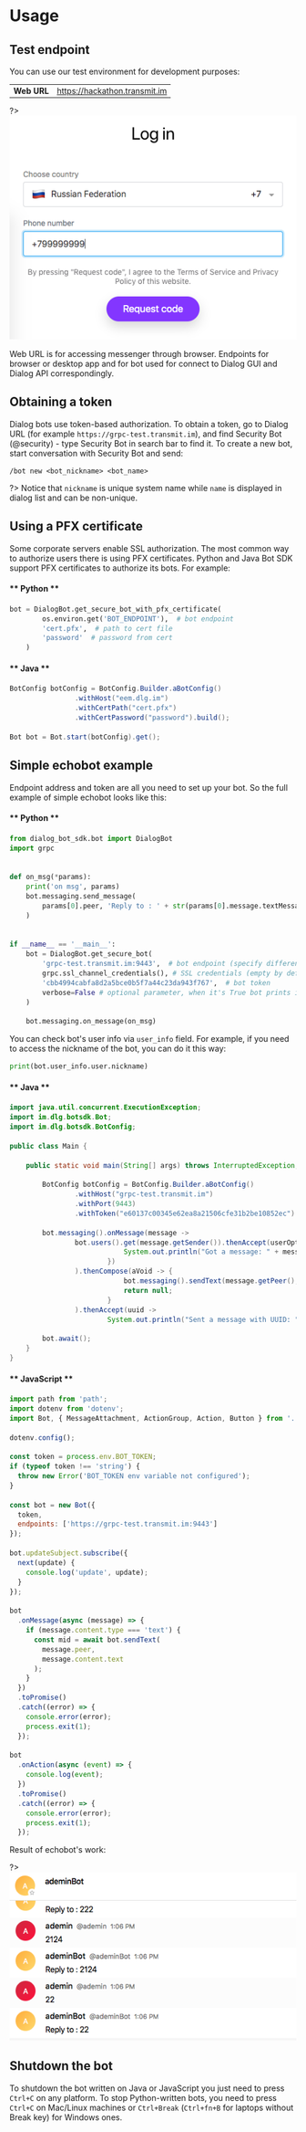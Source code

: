# Usage

## Test endpoint

You can use our test environment for development purposes:

|                                        |                                    |
| -------------------------------------- | -----------------------------------|
| **Web URL**                            | https://hackathon.transmit.im      |

?> ![](bots_login_screen.png)

Web URL is for accessing messenger through browser. Endpoints for browser or desktop app and
for bot used for connect to Dialog GUI and Dialog API correspondingly.

## Obtaining a token

Dialog bots use token-based authorization. To obtain a token, go to Dialog URL
(for example ``https://grpс-test.transmit.im``),
and find Security Bot (@security) - type Security Bot in search bar to find it.
To create a new bot, start conversation with Security Bot and send:
```
/bot new <bot_nickname> <bot_name>
```
?> Notice that `nickname` is unique system name while `name` is displayed in dialog
list and can be non-unique.

## Using a PFX certificate

Some corporate servers enable SSL authorization. The most common way to authorize users there is using PFX certificates.
Python and Java Bot SDK support PFX certificates to authorize its bots. For example:

<!-- tabs:start -->

#### ** Python **

```python
bot = DialogBot.get_secure_bot_with_pfx_certificate(
        os.environ.get('BOT_ENDPOINT'),  # bot endpoint
        'cert.pfx',  # path to cert file
        'password'  # password from cert
    )
```

#### ** Java **

```java
BotConfig botConfig = BotConfig.Builder.aBotConfig()
                .withHost("eem.dlg.im")
                .withCertPath("cert.pfx")
                .withCertPassword("password").build();

Bot bot = Bot.start(botConfig).get();
```

<!-- tabs:end -->

## Simple echobot example
Endpoint address and token are all you need to set up your bot. So the full example of simple echobot looks like this:

<!-- tabs:start -->

#### ** Python **

```python
from dialog_bot_sdk.bot import DialogBot
import grpc


def on_msg(*params):
    print('on msg', params)
    bot.messaging.send_message(
        params[0].peer, 'Reply to : ' + str(params[0].message.textMessage.text)
    )


if __name__ == '__main__':
    bot = DialogBot.get_secure_bot(
        'grpc-test.transmit.im:9443',  # bot endpoint (specify different endpoint if you want to connect to your on-premise environment)
        grpc.ssl_channel_credentials(), # SSL credentials (empty by default!)
        'cbb4994cabfa8d2a5bce0b5f7a44c23da943f767',  # bot token
        verbose=False # optional parameter, when it's True bot prints info about the called methods, False by default
    )

    bot.messaging.on_message(on_msg)

```

You can check bot's user info via `user_info` field. For example, if you need to access the nickname of the bot, you can do it this way:

```python
print(bot.user_info.user.nickname)
```

#### ** Java **

```java
import java.util.concurrent.ExecutionException;
import im.dlg.botsdk.Bot;
import im.dlg.botsdk.BotConfig;

public class Main {

    public static void main(String[] args) throws InterruptedException, ExecutionException {

        BotConfig botConfig = BotConfig.Builder.aBotConfig()
                .withHost("grpc-test.transmit.im")
                .withPort(9443)
                .withToken("e60137c00345e62ea8a21506cfe31b2be10852ec").build();

        bot.messaging().onMessage(message ->
                bot.users().get(message.getSender()).thenAccept(userOpt -> userOpt.ifPresent(user -> {
                            System.out.println("Got a message: " + message.getText() + " from user: " + user.getName());
                        })
                ).thenCompose(aVoid -> {
                            bot.messaging().sendText(message.getPeer(), "Reply to : " + message.getMessageContent().toString());
                            return null;
                        }
                ).thenAccept(uuid ->
                        System.out.println("Sent a message with UUID: " + uuid)));

        bot.await();
    }
}
```

#### ** JavaScript **

```javascript
import path from 'path';
import dotenv from 'dotenv';
import Bot, { MessageAttachment, ActionGroup, Action, Button } from '../src';

dotenv.config();

const token = process.env.BOT_TOKEN;
if (typeof token !== 'string') {
  throw new Error('BOT_TOKEN env variable not configured');
}

const bot = new Bot({
  token,
  endpoints: ['https://grpc-test.transmit.im:9443']
});

bot.updateSubject.subscribe({
  next(update) {
    console.log('update', update);
  }
});

bot
  .onMessage(async (message) => {
    if (message.content.type === 'text') {
      const mid = await bot.sendText(
        message.peer,
        message.content.text
      );
    }
  })
  .toPromise()
  .catch((error) => {
    console.error(error);
    process.exit(1);
  });

bot
  .onAction(async (event) => {
    console.log(event);
  })
  .toPromise()
  .catch((error) => {
    console.error(error);
    process.exit(1);
  });
```

<!-- tabs:end -->

Result of echobot's work:

?> ![](bots_ping_pong_example.png)

## Shutdown the bot

To shutdown the bot written on Java or JavaScript you just need to press ``Ctrl+C`` on any platform.
To stop Python-written bots, you need to press ``Ctrl+C`` on Mac/Linux machines
or ``Ctrl+Break`` (``Ctrl+fn+B`` for laptops without Break key) for Windows ones.
